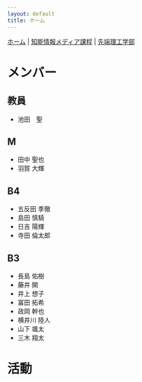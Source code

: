 ```yaml
---
layout: default
title: ホーム
---
```


[ホーム](index.md) | [知能情報メディア課程]([about.md](https://www.imi.ryukoku.ac.jp/)) | [先端理工学部](https://www.rikou.ryukoku.ac.jp/)


# メンバー

## 教員
- 池田　聖

## M
- 田中	聖也
- 羽賀	大輝

## B4
- 五反田	季徹
- 島田	慎騎
- 日吉	陽輝
- 寺田	倫太郎

## B3
- 長島	佑樹
- 藤井	開
- 井上	想子
- 冨田	拓希
- 政岡	幹也
- 横井川	陸人
- 山下	颯太
- 三木	翔太

# 活動
